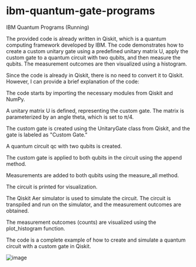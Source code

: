 # ibm-quantum-gate-programs
IBM Quantum Programs (Running)


The provided code is already written in Qiskit, which is a quantum computing framework developed by IBM. The code demonstrates how to create a custom unitary gate using a predefined unitary matrix U, apply the custom gate to a quantum circuit with two qubits, and then measure the qubits. The measurement outcomes are then visualized using a histogram.

Since the code is already in Qiskit, there is no need to convert it to Qiskit. However, I can provide a brief explanation of the code:

The code starts by importing the necessary modules from Qiskit and NumPy.

A unitary matrix U is defined, representing the custom gate. The matrix is parameterized by an angle theta, which is set to π/4.

The custom gate is created using the UnitaryGate class from Qiskit, and the gate is labeled as "Custom Gate."

A quantum circuit qc with two qubits is created.

The custom gate is applied to both qubits in the circuit using the append method.

Measurements are added to both qubits using the measure_all method.

The circuit is printed for visualization.

The Qiskit Aer simulator is used to simulate the circuit. The circuit is transpiled and run on the simulator, and the measurement outcomes are obtained.

The measurement outcomes (counts) are visualized using the plot_histogram function.

The code is a complete example of how to create and simulate a quantum circuit with a custom gate in Qiskit.


![image](https://user-images.githubusercontent.com/34530588/232253933-9cdc1f01-73e6-4a90-b6a6-837597d9b9e9.png)
